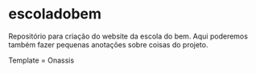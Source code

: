 # escoladobem
Repositório para criação do website da escola do bem.
Aqui poderemos também fazer pequenas anotações sobre coisas do projeto.

Template = Onassis

